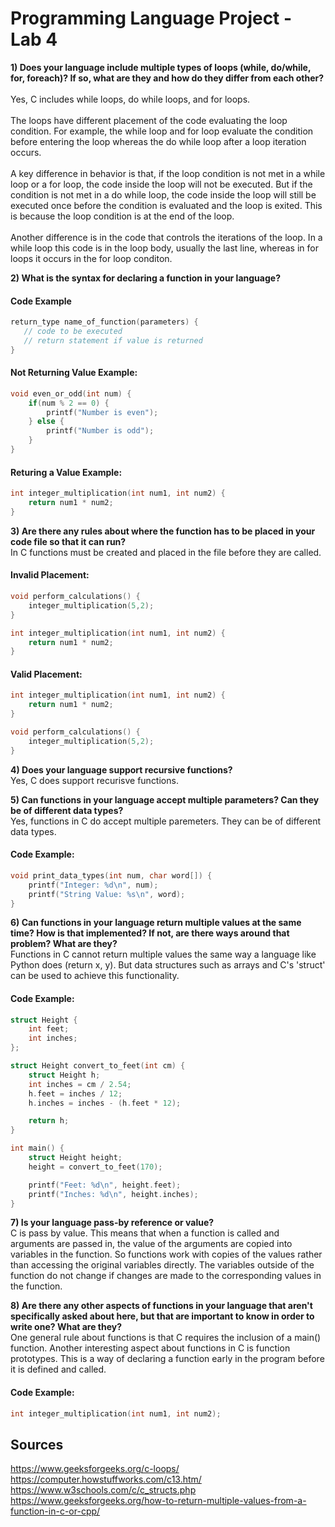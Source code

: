 # Programming Language Project - Lab 4

**1) Does your language include multiple types of loops (while, do/while, for, foreach)? If
so, what are they and how do they differ from each other?**
<br><br>Yes, C includes while loops, do while loops, and for loops. 
<br><br>The loops have different placement of the code evaluating the loop condition. For example, the while loop and for loop evaluate the condition before entering the loop whereas the do while loop after a loop iteration occurs. 
<br><br>A key difference in behavior is that, if the loop condition is not met in a while loop or a for loop, the code inside the loop will not be executed. But if the condition is not met in a do while loop, the code inside the loop will still be executed once before the condition is evaluated and the loop is exited. This is because the loop condition is at the end of the loop. 
<br><br>Another difference is in the code that controls the iterations of the loop. In a while loop this code is in the loop body, usually the last line, whereas in for loops it occurs in the for loop conditon.

**2) What is the syntax for declaring a function in your language?**

#### Code Example
 ```c
return_type name_of_function(parameters) {
    // code to be executed
    // return statement if value is returned
}
```

#### Not Returning Value Example: 

```c
void even_or_odd(int num) {
    if(num % 2 == 0) {
        printf("Number is even");
    } else {
        printf("Number is odd");
    }
}
```

#### Returing a Value Example:

```c
int integer_multiplication(int num1, int num2) {
    return num1 * num2;
}
```

**3) Are there any rules about where the function has to be placed in your code file so that
it can run?**
<br>In C functions must be created and placed in the file before they are called.

#### Invalid Placement:

```c
void perform_calculations() {
    integer_multiplication(5,2);
}

int integer_multiplication(int num1, int num2) {
    return num1 * num2;
}
```

#### Valid Placement:

```c
int integer_multiplication(int num1, int num2) {
    return num1 * num2;
}

void perform_calculations() {
    integer_multiplication(5,2);
}
```

**4) Does your language support recursive functions?**
<br> Yes, C does support recurisve functions.

**5) Can functions in your language accept multiple parameters? Can they be of different
data types?**
<br>Yes, functions in C do accept multiple paremeters. They can be of different data types. 

#### Code Example: 

```c
void print_data_types(int num, char word[]) {
    printf("Integer: %d\n", num);
    printf("String Value: %s\n", word);
}
```

**6) Can functions in your language return multiple values at the same time? How is that
implemented? If not, are there ways around that problem? What are they?**
<br> Functions in C cannot return multiple values the same way a language like Python does (return x, y). But data structures such as arrays and C's 'struct' can be used to achieve this functionality. 

#### Code Example: 

```c
struct Height {
    int feet;
    int inches;
};

struct Height convert_to_feet(int cm) {
    struct Height h;
    int inches = cm / 2.54;
    h.feet = inches / 12;
    h.inches = inches - (h.feet * 12);

    return h;
}

int main() {
    struct Height height;
    height = convert_to_feet(170);

    printf("Feet: %d\n", height.feet);
    printf("Inches: %d\n", height.inches);
}
```

**7) Is your language pass-by reference or value?**
<br> C is pass by value. This means that when a function is called and arguments are passed in, the value of the arguments are copied into variables in the function. So functions work with copies of the values rather than accessing the original variables directly. The variables outside of the function do not change if changes are made to the corresponding values in the function.

**8) Are there any other aspects of functions in your language that aren't specifically asked
about here, but that are important to know in order to write one? What are they?**
<br>One general rule about functions is that C requires the inclusion of a main() function. Another interesting aspect about functions in C is function prototypes. This is a way of declaring a function early in the program before it is defined and called.

#### Code Example: 

```c
int integer_multiplication(int num1, int num2);
```

## Sources
https://www.geeksforgeeks.org/c-loops/
<br>https://computer.howstuffworks.com/c13.htm/
<br>https://www.w3schools.com/c/c_structs.php
<br>https://www.geeksforgeeks.org/how-to-return-multiple-values-from-a-function-in-c-or-cpp/